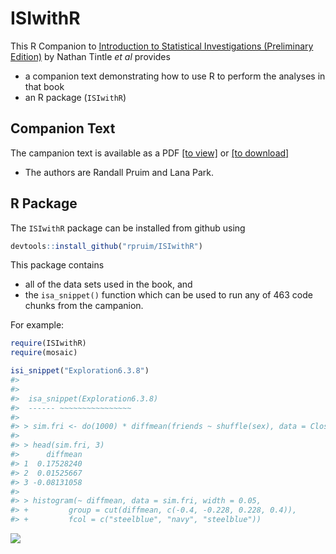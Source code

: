 
<!-- README.md is generated from README.Rmd. Please edit that file -->



ISIwithR
=======

This R Companion to 
[Introduction to Statistical Investigations (Preliminary Edition)](http:://www.hope.edu/isi/) 
by Nathan Tintle *et al*
provides

 * a companion text demonstrating how to use R to perform the analyses in that book
 * an R package (`ISIwithR`) 

## Companion Text

 The campanion text is available as a PDF 
 [[to view]](Book/ISIwithR.pdf) or [[to download]](../../raw/master/Book/ISIwithR.pdf) 
 
  * The authors are Randall Pruim and Lana Park.  
 
## R Package

The `ISIwithR` package can be installed from github using


```r
devtools::install_github("rpruim/ISIwithR")
```

This package contains 

  * all of the data sets used in the book, and 
  * the `isa_snippet()` function which can be used to run any of 
463 code chunks from the campanion.  

For example:


```r
require(ISIwithR)
require(mosaic)
```

```r
isi_snippet("Exploration6.3.8")
#> 
#> 
#> 	isa_snippet(Exploration6.3.8)
#> 	------ ~~~~~~~~~~~~~~~~
#> 
#> > sim.fri <- do(1000) * diffmean(friends ~ shuffle(sex), data = CloseFriends)
#> 
#> > head(sim.fri, 3)
#>      diffmean
#> 1  0.17528240
#> 2  0.01525667
#> 3 -0.08131058
#> 
#> > histogram(~ diffmean, data = sim.fri, width = 0.05,
#> +         group = cut(diffmean, c(-0.4, -0.228, 0.228, 0.4)), 
#> +         fcol = c("steelblue", "navy", "steelblue"))
```

![](README-unnamed-chunk-4-1.png) 

